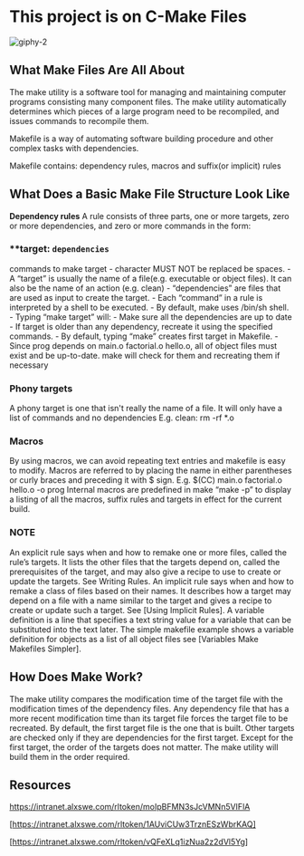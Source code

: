# This project is on C-Make Files

![giphy-2](https://github.com/OILEGA/alx-low_level_programming/assets/117779858/2e9b6a77-0d22-4abe-8652-79c1c47eedae)

## What Make Files Are All About
 The make utility is a software tool for managing and maintaining computer programs consisting many component files. The make utility
 automatically determines which pieces of a large program need to be recompiled, and issues commands to recompile them.
 
 Makefile is a way of automating software building procedure and other complex tasks with dependencies.
 
 Makefile contains: dependency rules, macros and suffix(or implicit) rules
## What Does a Basic Make File Structure Look Like

**Dependency rules**
A rule consists of three parts, one or more targets, zero or more dependencies, and zero or more
commands in the form: 
###  **target: `dependencies`
commands to make target
      - character MUST NOT be replaced be spaces.
      - A “target” is usually the name of a file(e.g. executable or object files). It can also be the name of an action (e.g. clean)
      - “dependencies” are files that are used as input to create the target.
      - Each “command” in a rule is interpreted by a shell to be executed.
      - By default, make uses /bin/sh shell.
      - Typing “make target” will:
           - Make sure all the dependencies are up to date
           - If target is older than any dependency, recreate it using the specified commands.
           - By default, typing “make” creates first target in Makefile.
           - Since prog depends on main.o factorial.o hello.o, all of object files must exist and be up-to-date. make will check for them and
              recreating them if necessary
 ### Phony targets
 A phony target is one that isn't really the name of a file. It will only have a list of commands and no dependencies E.g. clean: rm -rf *.o


 ### Macros
   By using macros, we can avoid repeating text entries and makefile is easy to modify.
   Macros are referred to by placing the name in either parentheses or curly braces and preceding it with $ sign.
   E.g. $(CC) main.o factorial.o hello.o -o prog
   Internal macros are predefined in make
   “make -p” to display a listing of all the macros, suffix rules and targets in effect for the current build.
      
 ### NOTE
  An explicit rule says when and how to remake one or more files, called the rule’s targets. It lists the other files that the targets depend on,
  called the prerequisites of the target, and may also give a recipe to    use to create or update the targets. See Writing Rules.
  An implicit rule says when and how to remake a class of files based on their names. It describes how a target may depend on a file with a name 
  similar to the target and gives a recipe to create or update such a target. See [Using Implicit Rules].
  A variable definition is a line that specifies a text string value for a variable that can be substituted into the text later.
  The simple makefile example shows a variable definition for objects as a list of all object files see [Variables Make Makefiles Simpler].


 ## How Does Make Work?
  The make utility compares the modification time of the target file with the modification times of the dependency files. Any dependency file that
  has a more recent modification time than its target file forces the target file to be recreated. 
  By default, the first target file is the one that is built. Other targets are checked only if they are dependencies for the first target. 
  Except for the first target, the order of the targets does not matter. The make utility will build them in the order required. 
    
 ## Resources
    
  https://intranet.alxswe.com/rltoken/moIpBFMN3sJcVMNn5VIFlA
 
 [https://intranet.alxswe.com/rltoken/1AUviCUw3TrznESzWbrKAQ]
 
 [https://intranet.alxswe.com/rltoken/vQFeXLq1izNua2z2dVl5Yg]
    
 
